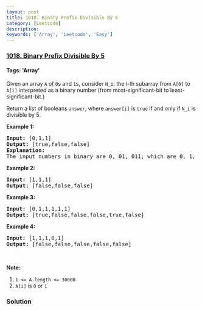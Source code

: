 ```yaml
---
layout: post
title: 1018. Binary Prefix Divisible By 5
category: [Leetcode]
description: 
keywords: ['Array', 'Leetcode', 'Easy']
---
```

### [1018. Binary Prefix Divisible By 5](https://leetcode.com/problems/binary-prefix-divisible-by-5)

#### Tags: 'Array'

<div class="content__u3I1 question-content__JfgR"><div><p>Given an array <code>A</code> of <code>0</code>s and <code>1</code>s, consider <code>N_i</code>: the i-th subarray from <code>A[0]</code> to <code>A[i]</code> interpreted as a binary number (from most-significant-bit to least-significant-bit.)</p>
<p>Return a list of booleans <code>answer</code>, where <code>answer[i]</code> is <code>true</code> if and only if <code>N_i</code> is divisible by 5.</p>
<p><strong>Example 1:</strong></p>
<pre><strong>Input: </strong><span id="example-input-1-1">[0,1,1]</span>
<strong>Output: </strong><span id="example-output-1">[true,false,false]</span>
<strong>Explanation: </strong>
The input numbers in binary are 0, 01, 011; which are 0, 1, and 3 in base-10.  Only the first number is divisible by 5, so answer[0] is true.
</pre>
<p><strong>Example 2:</strong></p>
<pre><strong>Input: </strong><span id="example-input-2-1">[1,1,1]</span>
<strong>Output: </strong><span id="example-output-2">[false,false,false]</span>
</pre>
<p><strong>Example 3:</strong></p>
<pre><strong>Input: </strong><span id="example-input-3-1">[0,1,1,1,1,1]</span>
<strong>Output: </strong><span id="example-output-3">[true,false,false,false,true,false]</span>
</pre>
<p><strong>Example 4:</strong></p>
<pre><strong>Input: </strong><span id="example-input-4-1">[1,1,1,0,1]</span>
<strong>Output: </strong><span id="example-output-4">[false,false,false,false,false]</span>
</pre>
<p> </p>
<p><strong>Note:</strong></p>
<ol>
<li><code>1 &lt;= A.length &lt;= 30000</code></li>
<li><code>A[i]</code> is <code>0</code> or <code>1</code></li>
</ol>
</div></div>

### Solution
